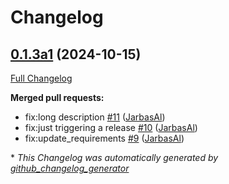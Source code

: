 # Changelog

## [0.1.3a1](https://github.com/OpenVoiceOS/skill-ovos-fallback-unknown/tree/0.1.3a1) (2024-10-15)

[Full Changelog](https://github.com/OpenVoiceOS/skill-ovos-fallback-unknown/compare/V0.0.4...0.1.3a1)

**Merged pull requests:**

- fix:long description [\#11](https://github.com/OpenVoiceOS/skill-ovos-fallback-unknown/pull/11) ([JarbasAl](https://github.com/JarbasAl))
- fix:just triggering a release [\#10](https://github.com/OpenVoiceOS/skill-ovos-fallback-unknown/pull/10) ([JarbasAl](https://github.com/JarbasAl))
- fix:update\_requirements [\#9](https://github.com/OpenVoiceOS/skill-ovos-fallback-unknown/pull/9) ([JarbasAl](https://github.com/JarbasAl))



\* *This Changelog was automatically generated by [github_changelog_generator](https://github.com/github-changelog-generator/github-changelog-generator)*
